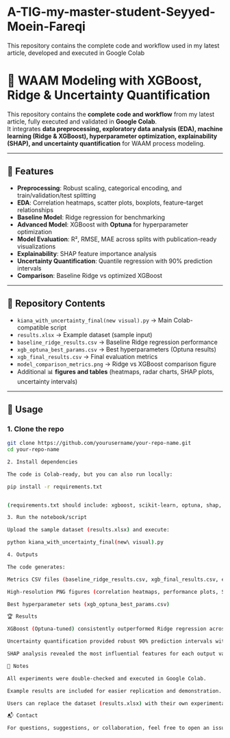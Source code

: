 # A-TIG-my-master-student-Seyyed-Moein-Fareqi
This repository contains the complete code and workflow used in my latest article, developed and executed in Google Colab
# 📘 WAAM Modeling with XGBoost, Ridge & Uncertainty Quantification

This repository contains the **complete code and workflow** from my latest article, fully executed and validated in **Google Colab**.  
It integrates **data preprocessing, exploratory data analysis (EDA), machine learning (Ridge & XGBoost), hyperparameter optimization, explainability (SHAP), and uncertainty quantification** for WAAM process modeling.

---

## 🔧 Features
- **Preprocessing**: Robust scaling, categorical encoding, and train/validation/test splitting  
- **EDA**: Correlation heatmaps, scatter plots, boxplots, feature–target relationships  
- **Baseline Model**: Ridge regression for benchmarking  
- **Advanced Model**: XGBoost with **Optuna** for hyperparameter optimization  
- **Model Evaluation**: R², RMSE, MAE across splits with publication-ready visualizations  
- **Explainability**: SHAP feature importance analysis  
- **Uncertainty Quantification**: Quantile regression with 90% prediction intervals  
- **Comparison**: Baseline Ridge vs optimized XGBoost  

---

## 📂 Repository Contents
- `kiana_with_uncertainty_final(new visual).py` → Main Colab-compatible script  
- `results.xlsx` → Example dataset (sample input)  
- `baseline_ridge_results.csv` → Baseline Ridge regression performance  
- `xgb_optuna_best_params.csv` → Best hyperparameters (Optuna results)  
- `xgb_final_results.csv` → Final evaluation metrics  
- `model_comparison_metrics.png` → Ridge vs XGBoost comparison figure  
- Additional 📊 **figures and tables** (heatmaps, radar charts, SHAP plots, uncertainty intervals)  

---

## 🚀 Usage

### 1. Clone the repo
```bash
git clone https://github.com/yourusername/your-repo-name.git
cd your-repo-name

2. Install dependencies

The code is Colab-ready, but you can also run locally:

pip install -r requirements.txt


(requirements.txt should include: xgboost, scikit-learn, optuna, shap, pandas, numpy, matplotlib, seaborn, openpyxl, scipy, joblib)

3. Run the notebook/script

Upload the sample dataset (results.xlsx) and execute:

python kiana_with_uncertainty_final(new\ visual).py

4. Outputs

The code generates:

Metrics CSV files (baseline_ridge_results.csv, xgb_final_results.csv, etc.)

High-resolution PNG figures (correlation heatmaps, performance plots, SHAP summaries, uncertainty intervals)

Best hyperparameter sets (xgb_optuna_best_params.csv)

🏆 Results

XGBoost (Optuna-tuned) consistently outperformed Ridge regression across all targets.

Uncertainty quantification provided robust 90% prediction intervals with high coverage.

SHAP analysis revealed the most influential features for each output variable.

📖 Notes

All experiments were double-checked and executed in Google Colab.

Example results are included for easier replication and demonstration.

Users can replace the dataset (results.xlsx) with their own experimental data for custom modeling.

📬 Contact

For questions, suggestions, or collaboration, feel free to open an issue or reach out.
